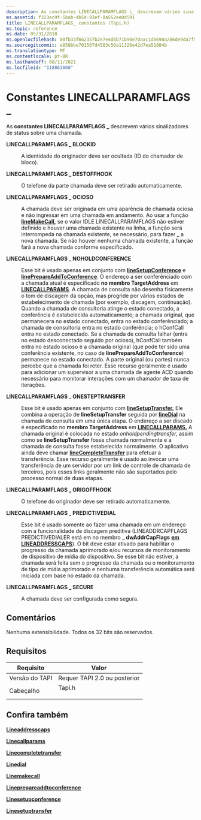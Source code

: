 ```yaml
---
description: As constantes LINECALLPARAMFLAGS \_ descrevem vários sinalizadores de status sobre uma chamada.
ms.assetid: f323ec9f-5bab-4b5d-93ef-8a552ee0d591
title: LINECALLPARAMFLAGS_ constantes (Tapi.h)
ms.topic: reference
ms.date: 05/31/2018
ms.openlocfilehash: 00fb33f662357b2e7e4d6b71b90e70aac1d8698a286de9da7f5e6a5b684712dd
ms.sourcegitcommit: e858bbe701567d4583c50a11326e42d7ea51804b
ms.translationtype: MT
ms.contentlocale: pt-BR
ms.lasthandoff: 08/11/2021
ms.locfileid: "118863860"
---
```

# <a name="linecallparamflags_-constants"></a>Constantes LINECALLPARAMFLAGS \_

As **constantes LINECALLPARAMFLAGS \_** descrevem vários sinalizadores de status sobre uma chamada.

<dl> <dt>

<span id="LINECALLPARAMFLAGS_BLOCKID"></span><span id="linecallparamflags_blockid"></span>**LINECALLPARAMFLAGS \_ BLOCKID**
</dt> <dd> <dl> <dt>



A identidade do originador deve ser ocultada (ID do chamador de bloco).


</dt> </dl> </dd> <dt>

<span id="LINECALLPARAMFLAGS_DESTOFFHOOK"></span><span id="linecallparamflags_destoffhook"></span>**LINECALLPARAMFLAGS \_ DESTOFFHOOK**
</dt> <dd> <dl> <dt>



O telefone da parte chamada deve ser retirado automaticamente.


</dt> </dl> </dd> <dt>

<span id="LINECALLPARAMFLAGS_IDLE"></span><span id="linecallparamflags_idle"></span>**LINECALLPARAMFLAGS \_ OCIOSO**
</dt> <dd> <dl> <dt>



A chamada deve ser originada em uma aparência de chamada ociosa e não ingressar em uma chamada em andamento. Ao usar a função [**lineMakeCall,**](/windows/desktop/api/Tapi/nf-tapi-linemakecall) se o valor IDLE LINECALLPARAMFLAGS não estiver definido e houver uma chamada existente na linha, a função será interrompeda na chamada existente, se necessário, para fazer \_ a nova chamada. Se não houver nenhuma chamada existente, a função fará a nova chamada conforme especificado.


</dt> </dl> </dd> <dt>

<span id="LINECALLPARAMFLAGS_NOHOLDCONFERENCE"></span><span id="linecallparamflags_noholdconference"></span>**LINECALLPARAMFLAGS \_ NOHOLDCONFERENCE**
</dt> <dd> <dl> <dt>



Esse bit é usado apenas em conjunto com [**lineSetupConference**](/windows/desktop/api/Tapi/nf-tapi-linesetupconference) e [**linePrepareAddToConference**](/windows/desktop/api/Tapi/nf-tapi-lineprepareaddtoconference). O endereço a ser conferênciado com a chamada atual é especificado **no membro TargetAddress** em [**LINECALLPARAMS**](/windows/desktop/api/Tapi/ns-tapi-linecallparams). A chamada de consulta não desenha fisicamente o tom de discagem da opção, mas progride por vários estados de estabelecimento de chamada (por exemplo, discagem, continuação). Quando a chamada de consultoria atinge o estado conectado, a conferência é estabelecida automaticamente; a chamada original, que permanecera no estado conectado, entra no estado conferênciado; a chamada de consultoria entra no estado conferência; o hConfCall entra no estado conectado. Se a chamada de consulta falhar (entra no estado desconectado seguido por ocioso), hConfCall também entra no estado ocioso e a chamada original (que pode ter sido uma conferência existente, no caso de **linePrepareAddToConference**) permanece no estado conectado. A parte original (ou partes) nunca percebe que a chamada foi reter. Esse recurso geralmente é usado para adicionar um supervisor a uma chamada de agente ACD quando necessário para monitorar interações com um chamador de taxa de iterações.


</dt> </dl> </dd> <dt>

<span id="LINECALLPARAMFLAGS_ONESTEPTRANSFER"></span><span id="linecallparamflags_onesteptransfer"></span>**LINECALLPARAMFLAGS \_ ONESTEPTRANSFER**
</dt> <dd> <dl> <dt>



Esse bit é usado apenas em conjunto com [**lineSetupTransfer.**](/windows/desktop/api/Tapi/nf-tapi-linesetuptransfer) Ele combina a operação de **lineSetupTransfer** seguida por [**lineDial**](/windows/desktop/api/Tapi/nf-tapi-linedial) na chamada de consulta em uma única etapa. O endereço a ser discado é especificado no **membro TargetAddress** em [**LINECALLPARAMS.**](/windows/desktop/api/Tapi/ns-tapi-linecallparams) A chamada original é colocada no estado *onholdpendingtransfer,* assim como se **lineSetupTransfer** fosse chamada normalmente e a chamada de consulta fosse estabelecida normalmente. O aplicativo ainda deve chamar [**lineCompleteTransfer**](/windows/desktop/api/Tapi/nf-tapi-linecompletetransfer) para efetuar a transferência. Esse recurso geralmente é usado ao invocar uma transferência de um servidor por um link de controle de chamada de terceiros, pois esses links geralmente não são suportados pelo processo normal de duas etapas.


</dt> </dl> </dd> <dt>

<span id="LINECALLPARAMFLAGS_ORIGOFFHOOK"></span><span id="linecallparamflags_origoffhook"></span>**LINECALLPARAMFLAGS \_ ORIGOFFHOOK**
</dt> <dd> <dl> <dt>



O telefone do originador deve ser retirado automaticamente.


</dt> </dl> </dd> <dt>

<span id="LINECALLPARAMFLAGS_PREDICTIVEDIAL"></span><span id="linecallparamflags_predictivedial"></span>**LINECALLPARAMFLAGS \_ PREDICTIVEDIAL**
</dt> <dd> <dl> <dt>



Esse bit é usado somente ao fazer uma chamada em um endereço com a funcionalidade de discagem preditiva (LINEADDRCAPFLAGS PREDICTIVEDIALER está em no membro \_ **dwAddrCapFlags** [**em LINEADDRESSCAPS**](/windows/desktop/api/Tapi/ns-tapi-lineaddresscaps)). O bit deve estar ativado para habilitar o progresso da chamada aprimorado e/ou recursos de monitoramento de dispositivo de mídia do dispositivo. Se esse bit não estiver, a chamada será feita sem o progresso da chamada ou o monitoramento de tipo de mídia aprimorado e nenhuma transferência automática será iniciada com base no estado da chamada.


</dt> </dl> </dd> <dt>

<span id="LINECALLPARAMFLAGS_SECURE"></span><span id="linecallparamflags_secure"></span>**LINECALLPARAMFLAGS \_ SECURE**
</dt> <dd> <dl> <dt>



A chamada deve ser configurada como segura.


</dt> </dl> </dd> </dl>

## <a name="remarks"></a>Comentários

Nenhuma extensibilidade. Todos os 32 bits são reservados.

## <a name="requirements"></a>Requisitos



| Requisito | Valor |
|-------------------------|-----------------------------------------------------------------------------------|
| Versão do TAPI<br/> | Requer TAPI 2.0 ou posterior<br/>                                             |
| Cabeçalho<br/>       | <dl> <dt>Tapi.h</dt> </dl> |



## <a name="see-also"></a>Confira também

<dl> <dt>

[**Lineaddresscaps**](/windows/desktop/api/Tapi/ns-tapi-lineaddresscaps)
</dt> <dt>

[**Linecallparams**](/windows/desktop/api/Tapi/ns-tapi-linecallparams)
</dt> <dt>

[**Linecompletetransfer**](/windows/desktop/api/Tapi/nf-tapi-linecompletetransfer)
</dt> <dt>

[**Linedial**](/windows/desktop/api/Tapi/nf-tapi-linedial)
</dt> <dt>

[**Linemakecall**](/windows/desktop/api/Tapi/nf-tapi-linemakecall)
</dt> <dt>

[**Lineprepareaddtoconference**](/windows/desktop/api/Tapi/nf-tapi-lineprepareaddtoconference)
</dt> <dt>

[**Linesetupconference**](/windows/desktop/api/Tapi/nf-tapi-linesetupconference)
</dt> <dt>

[**Linesetuptransfer**](/windows/desktop/api/Tapi/nf-tapi-linesetuptransfer)
</dt> </dl>

 

 




